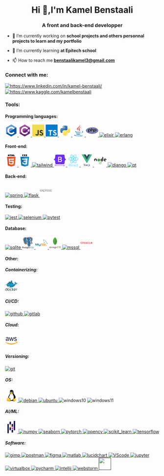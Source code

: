 <h1 align="center">Hi 👋,I'm Kamel Benstaali</h1>
<h3 align="center">A front and back-end developper</h3>

- 🔭 I’m currently working on **school projects and others personnal projects to learn and my portfolio**

- 🌱 I’m currently learning **at Epitech school**

- 📫 How to reach me **benstaalikamel3@gmail.com**

<h3 align="left">Connect with me:</h3>
<p align="left">
<a href="https://www.linkedin.com/in/kamel-benstaali/" target="blank"><img align="center" src="https://raw.githubusercontent.com/rahuldkjain/github-profile-readme-generator/master/src/images/icons/Social/linked-in-alt.svg" alt="https://www.linkedin.com/in/kamel-benstaali/" height="30" width="40" /></a>
<a href="https://www.kaggle.com/kamelbenstaali" target="blank"><img align="center" src="https://www.vectorlogo.zone/logos/kaggle/kaggle-ar21.svg" alt="https://www.kaggle.com/kamelbenstaali" height="40" width="50" /></a>
</p>

<h3 align="left">Tools:</h3>
<h4 align="left">Programming languages:</h4>
<p>
   <a href="https://www.cprogramming.com/" target="_blank" rel="noreferrer"> 
    <img src="https://raw.githubusercontent.com/devicons/devicon/master/icons/c/c-original.svg" alt="c" width="40" height="40"/> 
  </a>  
  <a href="https://www.w3schools.com/cs/" target="_blank" rel="noreferrer"> 
    <img src="https://raw.githubusercontent.com/devicons/devicon/master/icons/csharp/csharp-original.svg" alt="csharp" width="40" height="40"/> 
  </a>
   <a href="https://developer.mozilla.org/en-US/docs/Web/JavaScript" target="_blank" rel="noreferrer"> 
    <img src="https://raw.githubusercontent.com/devicons/devicon/master/icons/javascript/javascript-original.svg" alt="javascript" width="40" height="40"/> 
  </a> 
   <a href="https://www.typescriptlang.org/" target="_blank" rel="noreferrer"> 
    <img src="https://raw.githubusercontent.com/devicons/devicon/master/icons/typescript/typescript-original.svg" alt="typescript" width="40" height="40"/> 
  </a>
   <a href="https://www.python.org" target="_blank" rel="noreferrer"> 
    <img src="https://raw.githubusercontent.com/devicons/devicon/master/icons/python/python-original.svg" alt="python" width="40" height="40"/> 
  </a>
   <a href="https://www.java.com" target="_blank" rel="noreferrer"> 
    <img src="https://raw.githubusercontent.com/devicons/devicon/master/icons/java/java-original.svg" alt="java" width="40" height="40"/> 
  </a>
   <a href="https://www.php.net" target="_blank" rel="noreferrer"> 
    <img src="https://raw.githubusercontent.com/devicons/devicon/master/icons/php/php-original.svg" alt="php" width="40" height="40"/> 
  </a>
   <a href="https://elixir-lang.org" target="_blank" rel="noreferrer"> 
    <img src="https://www.vectorlogo.zone/logos/elixir-lang/elixir-lang-icon.svg" alt="elixir" width="40" height="40"/> 
  </a> 
  <a href="https://www.erlang.org/" target="_blank" rel="noreferrer"> 
    <img src="https://www.vectorlogo.zone/logos/erlang/erlang-official.svg" alt="erlang" width="40" height="40"/> 
  </a>
</p>
<h4 align="left">Front-end:</h4>
<p>
   <a href="https://www.w3.org/html/" target="_blank" rel="noreferrer"> 
    <img src="https://raw.githubusercontent.com/devicons/devicon/master/icons/html5/html5-original-wordmark.svg" alt="html5" width="40" height="40"/> 
   </a>
   <a href="https://www.w3schools.com/css/" target="_blank" rel="noreferrer"> <img src="https://raw.githubusercontent.com/devicons/devicon/master/icons/css3/css3-original-wordmark.svg" 
      alt="css3" width="40" height="40"/> 
  </a>
   <a href="https://tailwindcss.com/" target="_blank" rel="noreferrer"> 
    <img src="https://www.vectorlogo.zone/logos/tailwindcss/tailwindcss-icon.svg" alt="tailwind" width="40" height="40"/> 
   </a> 
   <a href="https://getbootstrap.com" target="_blank" rel="noreferrer"> 
    <img src="https://raw.githubusercontent.com/devicons/devicon/master/icons/bootstrap/bootstrap-plain-wordmark.svg" alt="bootstrap" width="40" height="40"/> 
   </a>
   <a href="https://reactjs.org/" target="_blank" rel="noreferrer"> 
    <img src="https://raw.githubusercontent.com/devicons/devicon/master/icons/react/react-original-wordmark.svg" alt="react" width="40" height="40"/> 
   </a>
   <a href="https://vuejs.org/" target="_blank" rel="noreferrer"> 
    <img src="https://raw.githubusercontent.com/devicons/devicon/master/icons/vuejs/vuejs-original-wordmark.svg" alt="vuejs" width="40" height="40"/> 
  </a>
   <a href="https://nodejs.org" target="_blank" rel="noreferrer"> 
    <img src="https://raw.githubusercontent.com/devicons/devicon/master/icons/nodejs/nodejs-original-wordmark.svg" alt="nodejs" width="40" height="40"/> 
  </a>
   <a href="https://www.djangoproject.com/" target="_blank" rel="noreferrer"> 
    <img src="https://cdn.worldvectorlogo.com/logos/django.svg" alt="django" width="40" height="40"/> 
  </a>
   <a href="https://www.qt.io/" target="_blank" rel="noreferrer"> 
    <img src="https://upload.wikimedia.org/wikipedia/commons/0/0b/Qt_logo_2016.svg" alt="qt" width="40" height="40"/> 
  </a>
</p>
<h4 align="left">Back-end:</h4>
<p>
   <a href="https://spring.io/" target="_blank" rel="noreferrer"> 
    <img src="https://www.vectorlogo.zone/logos/springio/springio-icon.svg" alt="spring" width="40" height="40"/> 
  </a>
   <a href="https://flask.palletsprojects.com/" target="_blank" rel="noreferrer"> 
    <img src="https://www.vectorlogo.zone/logos/pocoo_flask/pocoo_flask-icon.svg" alt="flask" width="40" height="40"/> 
   </a> 
   <a href="https://expressjs.com" target="_blank" rel="noreferrer"> 
    <img src="https://raw.githubusercontent.com/devicons/devicon/master/icons/express/express-original-wordmark.svg" alt="express" width="40" height="40"/> 
   </a>
</p>
<h4 align="left">Testing:</h4>
<p>
   <a href="https://jestjs.io" target="_blank" rel="noreferrer"> 
    <img src="https://www.vectorlogo.zone/logos/jestjsio/jestjsio-icon.svg" alt="jest" width="40" height="40"/> 
   </a> 
   <a href="https://www.selenium.dev" target="_blank" rel="noreferrer"> 
    <img src="https://raw.githubusercontent.com/detain/svg-logos/780f25886640cef088af994181646db2f6b1a3f8/svg/selenium-logo.svg" alt="selenium" width="40" height="40"/> 
   </a>
   <a href="https://docs.pytest.org/en/8.2.x/" target="_blank" rel="noreferrer"> 
    <img src="https://www.vectorlogo.zone/logos/pytest/pytest-icon.svg" alt="pytest" width="40" height="40"/> 
   </a>
</p>
<h4 align="left">Database:</h4>
<p>
  <a href="https://www.sqlite.org/" target="_blank" rel="noreferrer"> 
    <img src="https://www.vectorlogo.zone/logos/sqlite/sqlite-icon.svg" alt="sqlite" width="40" height="40"/> 
  </a>
   <a href="https://www.postgresql.org" target="_blank" rel="noreferrer"> 
    <img src="https://raw.githubusercontent.com/devicons/devicon/master/icons/postgresql/postgresql-original-wordmark.svg" alt="postgresql" width="40" height="40"/> 
  </a>
   <a href="https://www.mysql.com/" target="_blank" rel="noreferrer"> 
    <img src="https://raw.githubusercontent.com/devicons/devicon/master/icons/mysql/mysql-original-wordmark.svg" alt="mysql" width="40" height="40"/> 
  </a>
   <a href="https://www.mongodb.com/" target="_blank" rel="noreferrer"> 
    <img src="https://raw.githubusercontent.com/devicons/devicon/master/icons/mongodb/mongodb-original-wordmark.svg" alt="mongodb" width="40" height="40"/> 
  </a>
   <a href="https://www.microsoft.com/en-us/sql-server" target="_blank" rel="noreferrer"> 
    <img src="https://www.svgrepo.com/show/303229/microsoft-sql-server-logo.svg" alt="mssql" width="40" height="40"/> 
  </a> 
   <a href="https://www.oracle.com/" target="_blank" rel="noreferrer"> 
    <img src="https://raw.githubusercontent.com/devicons/devicon/master/icons/oracle/oracle-original.svg" alt="oracle" width="40" height="40"/> 
  </a>
</p>








<h4>Other:</h4>
<p align="left"> 
  <h5>Containerizing:</h5>
  <a href="https://www.docker.com/" target="_blank" rel="noreferrer"> 
    <img src="https://raw.githubusercontent.com/devicons/devicon/master/icons/docker/docker-original-wordmark.svg" alt="docker" width="40" height="40"/> 
  </a> 
   
   <h5>CI/CD:</h5>
   <a href="https://github.com/" target="_blank" rel="noreferrer"> 
    <img src="https://www.vectorlogo.zone/logos/github/github-icon.svg" alt="github" width="40" height="40"/> 
   </a>
   <a href="https://about.gitlab.com/" target="_blank" rel="noreferrer"> 
    <img src="https://www.vectorlogo.zone/logos/gitlab/gitlab-icon.svg" alt="gitlab" width="40" height="40"/> 
   </a>
 <h5>Cloud:</h5>
   <a href="https://aws.amazon.com" target="_blank" rel="noreferrer"> 
    <img src="https://raw.githubusercontent.com/devicons/devicon/master/icons/amazonwebservices/amazonwebservices-original-wordmark.svg" alt="aws" width="40" height="40"/> 
   </a> 
  

  
  <h5>Versioning:</h5>
  <a href="https://git-scm.com/" target="_blank" rel="noreferrer"> 
    <img src="https://www.vectorlogo.zone/logos/git-scm/git-scm-icon.svg" alt="git" width="40" height="40"/> 
  </a> 

  <h5>OS:</h5>
  <a href="https://www.linux.org/" target="_blank" rel="noreferrer"> 
    <img src="https://raw.githubusercontent.com/devicons/devicon/master/icons/linux/linux-original.svg" alt="linux" width="40" height="40"/> 
  </a> 
   <a href="https://www.debian.org/" target="_blank" rel="noreferrer"> 
    <img src="https://www.vectorlogo.zone/logos/debian/debian-icon.svg" alt="debian" width="40" height="40"/> 
  </a>
  <a href="https://ubuntu.com/" target="_blank" rel="noreferrer"> 
    <img src="https://www.vectorlogo.zone/logos/ubuntu/ubuntu-icon.svg" alt="ubuntu" width="40" height="40"/> 
  </a>
   <img src="https://upload.wikimedia.org/wikipedia/commons/0/05/Windows_10_Logo.svg" alt="windows10" width="100" height="40"/> 
   <img src="https://upload.wikimedia.org/wikipedia/commons/e/e6/Windows_11_logo.svg" alt="windows11" width="100" height="40"/> 
  

  <h5>AI/ML:</h5>
  <a href="https://pandas.pydata.org/" target="_blank" rel="noreferrer"> 
    <img src="https://raw.githubusercontent.com/devicons/devicon/2ae2a900d2f041da66e950e4d48052658d850630/icons/pandas/pandas-original.svg" alt="pandas" width="40" height="40"/> 
  </a>
  <a href="https://numpy.org/" target="_blank" rel="noreferrer"> 
    <img src="https://www.vectorlogo.zone/logos/numpy/numpy-icon.svg" alt="numpy" width="40" height="40"/> 
   </a>
  <a href="https://seaborn.pydata.org/" target="_blank" rel="noreferrer"> 
    <img src="https://seaborn.pydata.org/_images/logo-mark-lightbg.svg" alt="seaborn" width="40" height="40"/> 
  </a> 
  <a href="https://pytorch.org/" target="_blank" rel="noreferrer"> 
    <img src="https://www.vectorlogo.zone/logos/pytorch/pytorch-icon.svg" alt="pytorch" width="40" height="40"/> 
  </a>
  <a href="https://opencv.org/" target="_blank" rel="noreferrer"> 
    <img src="https://www.vectorlogo.zone/logos/opencv/opencv-icon.svg" alt="opencv" width="40" height="40"/> 
  </a> 
  <a href="https://scikit-learn.org/" target="_blank" rel="noreferrer"> 
    <img src="https://upload.wikimedia.org/wikipedia/commons/0/05/Scikit_learn_logo_small.svg" alt="scikit_learn" width="40" height="40"/> 
  </a> 
  <a href="https://www.tensorflow.org" target="_blank" rel="noreferrer"> 
    <img src="https://www.vectorlogo.zone/logos/tensorflow/tensorflow-icon.svg" alt="tensorflow" width="40" height="40"/> 
  </a> 
  
  <h5>Software:</h5>
<p>
    <a href="https://www.gimp.org" target="_blank" rel="noreferrer"> 
        <img src="https://www.vectorlogo.zone/logos/gimp/gimp-icon.svg" alt="gimp" width="40" height="40"/> 
    </a>
    <a href="https://postman.com" target="_blank" rel="noreferrer"> 
        <img src="https://www.vectorlogo.zone/logos/getpostman/getpostman-icon.svg" alt="postman" width="40" height="40"/> 
    </a> 
    <a href="https://www.figma.com/" target="_blank" rel="noreferrer"> 
        <img src="https://www.vectorlogo.zone/logos/figma/figma-icon.svg" alt="figma" width="40" height="40"/> 
    </a>
    <a href="https://www.mathworks.com/" target="_blank" rel="noreferrer"> 
        <img src="https://upload.wikimedia.org/wikipedia/commons/2/21/Matlab_Logo.png" alt="matlab" width="40" height="40"/> 
    </a> 
   <a href="https://www.lucidchart.com/pages/?" target="_blank" rel="noreferrer"> 
    <img src="https://www.vectorlogo.zone/logos/lucidchart/lucidchart-icon.svg" alt="lucidchart" width="40" height="40"/> 
   </a> 
   <a href="https://code.visualstudio.com/" target="_blank" rel="noreferrer"> 
    <img src="https://www.vectorlogo.zone/logos/visualstudio_code/visualstudio_code-icon.svg" alt="VScode" width="40" height="40"/> 
   </a>
   <a href="https://jupyter.org/" target="_blank" rel="noreferrer"> 
    <img src="https://www.vectorlogo.zone/logos/jupyter/jupyter-icon.svg" alt="jupyter" width="40" height="40"/> 
   </a>
   <a href="https://www.virtualbox.org/" target="_blank" rel="noreferrer"> 
    <img src="https://www.vectorlogo.zone/logos/virtualbox/virtualbox-icon.svg" alt="virtualbox" width="40" height="40"/> 
   </a>
   <a href="https://www.jetbrains.com/pycharm/" target="_blank" rel="noreferrer"> 
    <img src="https://upload.wikimedia.org/wikipedia/commons/1/1d/PyCharm_Icon.svg" alt="pycharm" width="40" height="40"/> 
   </a>
   <a href="https://www.jetbrains.com/idea/" target="_blank" rel="noreferrer"> 
    <img src="https://upload.wikimedia.org/wikipedia/commons/9/9c/IntelliJ_IDEA_Icon.svg" alt="intellij" width="40" height="40"/> 
   </a>
   <a href="https://www.jetbrains.com/webstorm/" target="_blank" rel="noreferrer"> 
    <img src="https://upload.wikimedia.org/wikipedia/commons/c/c0/WebStorm_Icon.svg" alt="webstorm" width="40" height="40"/> 
   </a>
   <a href="" target="_blank" rel="noreferrer"> 
    <img src="" alt="" width="40" height="40"/> 
   </a>
   
</p>
</p>
